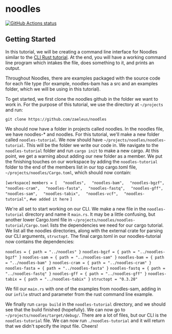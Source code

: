 # noodles

[![GitHub Actions status](https://github.com/zaeleus/noodles/workflows/CI/badge.svg)](https://github.com/zaeleus/noodles/actions)

## Getting Started

In this tutorial, we will be creating a command line interface for Noodles similar to the [CLI Rust tutorial](https://rust-cli.github.io/book/index.html). At the end, you will have a working command line program which intakes the file, does something to it, and prints an output. 

Throughout Noodles, there are examples packaged with the source code for each file type (for example, noodles-bam has a src and an examples folder, which we will be using in this tutorial).

To get started, we first clone the noodles github in the folder we want to work in. For the purpose of this tutorial, we use the directory at `~/projects` and run:

`git clone https://github.com/zaeleus/noodles`

We should now have a folder in projects called noodles. In the noodles file, we have noodles-* and noodles. For this tutorial, we'll make a new folder called `noodles-tutorial`. We now should have `~/projects/noodles/noodles-tutorial`. This will be the folder we write our code in. We navigate to the `noodles-tutorial` folder and run `cargo init` to make a new cargo. At this point, we get a warning about adding our new folder as a member. We put the finishing touches on our workspace by adding the `noodles-tutorial` folder to the end of the members list in our top cargo.toml file, `~/projects/noodles/Cargo.toml`, which should now contain: 

`[workspace]`
`members = [`
`  "noodles",`
`  "noodles-bam",`
`  "noodles-bgzf",`
`  "noodles-cram",`
`  "noodles-fasta",`
`  "noodles-fastq",`
`  "noodles-gff",`
`  "noodles-sam",`
`  "noodles-tabix",`
`  "noodles-vcf",`
`  "noodles-tutorial",` `#we added it here`
`]`

We're all set to start working on our CLI. We make a new file in the `noodles-tutorial` directory and name it `main.rs`. It may be a little confusing, but another lower Cargo.toml file in `~/projects/noodles/noodles-tutorial/Cargo.toml` lists the dependencies we need for our cargo tutorial. We list all the noodles directories, along with the external crate for parsing our CLI arguments, `structopt`. The final cargo.toml in our noodles-tutorial now contains the dependencies:

`noodles = { path = "../noodles" }`
`noodles-bgzf = { path = "../noodles-bgzf" }`
`noodles-sam = { path = "../noodles-sam" }`
`noodles-bam = { path = "../noodles-bam" }`
`noodles-cram = { path = "../noodles-cram" }`
`noodles-fasta = { path = "../noodles-fasta" }`
`noodles-fastq = { path = "../noodles-fastq" }`
`noodles-gff = { path = "../noodles-gff" }`
`noodles-tabix = { path = "../noodles-tabix" }`
`structopt = "0.3.20"`

We fill our `main.rs` with one of the examples from noodles-sam, adding in our `infile` struct and parameter from the rust command line example.

We finally run `cargo build` in the `noodles-tutorial` directory, and we should see that the build finished (hopefully). We can now go to `~/projects/noodles/target/debug/`. There are a lot of files, but our CLI is the `noodles-tutorial` file. We can now run `./noodles-tutorial` and it will return that we didn't specify the input file. Cheers!